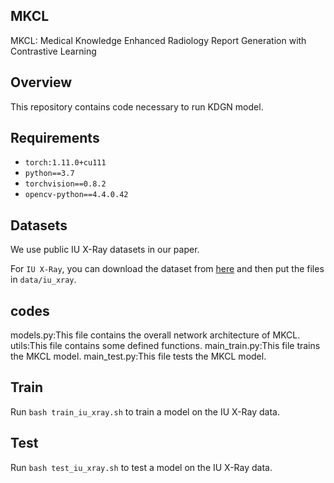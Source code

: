 ## MKCL
 MKCL: Medical Knowledge Enhanced Radiology Report Generation with Contrastive Learning

## Overview
This repository contains code necessary to run KDGN model. 

## Requirements
- `torch:1.11.0+cu111`
- `python==3.7`
- `torchvision==0.8.2`
- `opencv-python==4.4.0.42`
## Datasets
We use public IU X-Ray datasets in our paper.

For `IU X-Ray`, you can download the dataset from [here](https://drive.google.com/file/d/1c0BXEuDy8Cmm2jfN0YYGkQxFZd2ZIoLg/view?usp=sharing) and then put the files in `data/iu_xray`.
## codes
models.py:This file contains the overall network architecture of MKCL.
utils:This file contains some defined functions.
main_train.py:This file trains the MKCL model.
main_test.py:This file tests the MKCL model.


## Train

Run `bash train_iu_xray.sh` to train a model on the IU X-Ray data.

## Test

Run `bash test_iu_xray.sh` to test a model on the IU X-Ray data.
